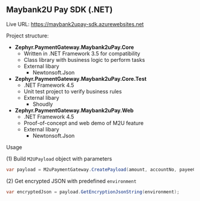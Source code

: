 Maybank2U Pay SDK (.NET)
------------------------

Live URL: https://maybank2upay-sdk.azurewebsites.net


Project structure:
- **Zephyr.PaymentGateway.Maybank2uPay.Core**
  - Written in .NET Framework 3.5 for compatibility
  - Class library with business logic to perform tasks
  - External libary
    - Newtonsoft.Json
- **Zephyr.PaymentGateway.Maybank2uPay.Core.Test**
  - .NET Framework 4.5
  - Unit test project to verify business rules
  - External libary
    - Shoudly
- **Zephyr.PaymentGateway.Maybank2uPay.Web**
  - .NET Framework 4.5
  - Proof-of-concept and web demo of M2U feature
  - External libary
    - Newtonsoft.Json

Usage

(1) Build `M2UPayload` object with parameters

```c#
var payload = M2uPaymentGateway.CreatePayload(amount, accountNo, payeeCode, refNo);
```


(2) Get encrypted JSON with predefined `environment`

```c#
var encryptedJson = payload.GetEncryptionJsonString(environment);
```
